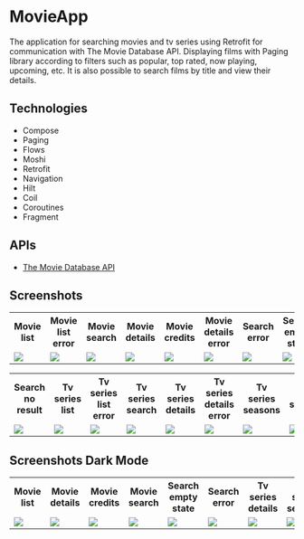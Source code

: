 # MovieApp


The application for searching movies and tv series using Retrofit for communication with The Movie Database API.
Displaying films with Paging library according to filters such as popular, top rated, now playing, upcoming, etc. 
It is also possible to search films by title and view their details.

## Technologies

- Compose
- Paging
- Flows
- Moshi
- Retrofit
- Navigation
- Hilt
- Coil
- Coroutines
- Fragment

## APIs
- [The Movie Database API](https://api.themoviedb.org/3)

## Screenshots
<table>
    <tr>
        <th align="center">Movie list</td>
        <th align="center">Movie list error</td>
        <th align="center">Movie search</td>
        <th align="center">Movie details</td>
        <th align="center">Movie credits</td>
        <th align="center">Movie details error</td>
        <th align="center">Search error</td>
        <th align="center">Search empty state</td>
    </tr>
    <tr>
        <td>
            <img src="https://user-images.githubusercontent.com/63951233/189876646-357ef4dd-9824-418a-ae25-b3baadaa1928.jpg">
        </td>
        <td>
            <img src="https://user-images.githubusercontent.com/63951233/189876681-783e3576-bf3a-4e1a-908a-49a49b9e1814.jpg">
        </td>
        <td>
            <img src="https://user-images.githubusercontent.com/63951233/189876693-f639bc17-605f-45c0-93c8-47aa8f744a04.jpg">
        </td>
        <td>
            <img src="https://user-images.githubusercontent.com/63951233/189876601-785875e8-125e-45d7-8d7c-8a8cdd7a663f.jpg">
        </td>
        <td>
            <img src="https://user-images.githubusercontent.com/63951233/189876636-7512231f-e47b-40d5-bda8-e284be55ae52.jpg">
        </td>
        <td>
            <img src="https://user-images.githubusercontent.com/63951233/189876622-d2e9f577-4df4-445e-87f9-69a9ce4d52ed.jpg">
        </td>
        <td>
            <img src="https://user-images.githubusercontent.com/63951233/189876706-f1d994a7-d5c6-424e-8ac7-1f2366fe9d86.jpg">
        </td>
        <td>
            <img src="https://user-images.githubusercontent.com/63951233/189876721-39df0406-15a0-42e3-8458-5b1a65f6ea08.jpg">
        </td>
    </tr>
</table>
<table>
    <tr>
        <th align="center">Search no result</td>
        <th align="center">Tv series list</td>
        <th align="center">Tv series list error</td>
        <th align="center">Tv series search</td>
        <th align="center">Tv series details</td>
        <th align="center">Tv series details error</td>
        <th align="center">Tv series seasons</td>
        <th align="center">Tv series seasons list</td>
    </tr>
    <tr>
        <td>
            <img src="https://user-images.githubusercontent.com/63951233/189876737-762109fc-6055-44f0-99be-3469058f72aa.jpg">
        </td>
        <td>
            <img src="https://user-images.githubusercontent.com/63951233/189876895-e7615404-d22d-465b-9e39-9b37b65e065e.jpg">
        </td>
        <td>
            <img src="https://user-images.githubusercontent.com/63951233/189876910-eb83b417-f232-44e3-91b2-0d42e7d246db.jpg">
        </td>
        <td>
            <img src="https://user-images.githubusercontent.com/63951233/189876921-5305085f-5d4f-4451-af24-daf1b30ddd0a.jpg">
        </td>
        <td>
            <img src="https://user-images.githubusercontent.com/63951233/189876766-75700108-f208-4d7b-84f7-18aa618a455a.jpg">
        </td>
        <td>
            <img src="https://user-images.githubusercontent.com/63951233/189876785-b3a941b5-c84a-4f52-941d-f6fc4fbaa3ca.jpg">
        </td>
        <td>
            <img src="https://user-images.githubusercontent.com/63951233/189876868-a0ec0b9d-c749-40f4-a300-7e358ff6378d.jpg">
        </td>
        <td>
            <img src="https://user-images.githubusercontent.com/63951233/189876883-18114e76-9c5a-4c46-a5bb-1c35206de4f0.jpg">
        </td>
    </tr>
</table>

## Screenshots Dark Mode
<table>
    <tr>
        <th align="center">Movie list</td>
        <th align="center">Movie details</td>
        <th align="center">Movie credits</td>
        <th align="center">Movie search</td>
        <th align="center">Search empty state</td>
        <th align="center">Search error</td>
        <th align="center">Tv series details</td>
        <th align="center">Tv series seasons</td>
    </tr>
    <tr>
        <td>
            <img src="https://user-images.githubusercontent.com/63951233/189895261-eb155675-5d90-4469-b00c-85887ad98ad6.jpg">
        </td>
        <td>
            <img src="https://user-images.githubusercontent.com/63951233/189895190-5f3b2537-2c14-44cd-9405-c781299c3f0f.jpg">
        </td>
        <td>
            <img src="https://user-images.githubusercontent.com/63951233/189895236-31526e3e-2c58-4268-9730-9d65b4cc2d0e.jpg">
        </td>
        <td>
            <img src="https://user-images.githubusercontent.com/63951233/189895275-4e18da5d-39a9-44bf-8e83-2195db569ca2.jpg">
        </td>
        <td>
            <img src="https://user-images.githubusercontent.com/63951233/189895291-7ec14d19-b1d5-4830-ae54-13beb216ae75.jpg">
        </td>
        <td>
            <img src="https://user-images.githubusercontent.com/63951233/189895298-8e45ab6c-037c-4a6a-be71-6e69ea58cad1.jpg">
        </td>
        <td>
            <img src="https://user-images.githubusercontent.com/63951233/189895325-9f51dd7b-b272-4259-a0ba-3a47573df1d0.jpg">
        </td>
        <td>
            <img src="https://user-images.githubusercontent.com/63951233/189895334-8f92b747-f800-4d93-b1e2-a80893f19786.jpg">
        </td>
</table>
